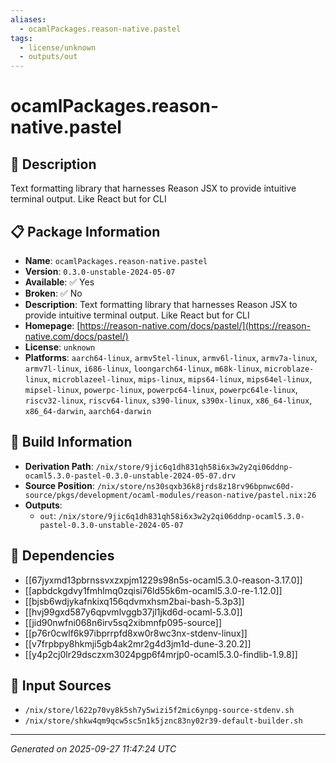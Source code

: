 ```yaml
---
aliases:
  - ocamlPackages.reason-native.pastel
tags:
  - license/unknown
  - outputs/out
---
```


# ocamlPackages.reason-native.pastel

## 📝 Description

Text formatting library that harnesses Reason JSX to provide intuitive terminal output. Like React but for CLI

## 📋 Package Information

- **Name**: `ocamlPackages.reason-native.pastel`
- **Version**: `0.3.0-unstable-2024-05-07`
- **Available**: ✅ Yes
- **Broken**: ✅ No
- **Description**: Text formatting library that harnesses Reason JSX to provide intuitive terminal output. Like React but for CLI
- **Homepage**: [https://reason-native.com/docs/pastel/](https://reason-native.com/docs/pastel/)
- **License**: `unknown`
- **Platforms**: `aarch64-linux`, `armv5tel-linux`, `armv6l-linux`, `armv7a-linux`, `armv7l-linux`, `i686-linux`, `loongarch64-linux`, `m68k-linux`, `microblaze-linux`, `microblazeel-linux`, `mips-linux`, `mips64-linux`, `mips64el-linux`, `mipsel-linux`, `powerpc-linux`, `powerpc64-linux`, `powerpc64le-linux`, `riscv32-linux`, `riscv64-linux`, `s390-linux`, `s390x-linux`, `x86_64-linux`, `x86_64-darwin`, `aarch64-darwin`

## 🔧 Build Information

- **Derivation Path**: `/nix/store/9jic6q1dh831qh58i6x3w2y2qi06ddnp-ocaml5.3.0-pastel-0.3.0-unstable-2024-05-07.drv`
- **Source Position**: `/nix/store/ns30sqxb36k8jrds8z18rv96bpnwc60d-source/pkgs/development/ocaml-modules/reason-native/pastel.nix:26`
- **Outputs**:
  - `out`:  `/nix/store/9jic6q1dh831qh58i6x3w2y2qi06ddnp-ocaml5.3.0-pastel-0.3.0-unstable-2024-05-07`

## 🔗 Dependencies

- [[67jyxmd13pbrnssvxzxpjm1229s98n5s-ocaml5.3.0-reason-3.17.0]]
- [[apbdckgdvy1fmhlmq0zqisi76ld55k6m-ocaml5.3.0-re-1.12.0]]
- [[bjsb6wdjykafnkixq156qdvmxhsm2bai-bash-5.3p3]]
- [[hvj99gxd587y6qpvmlvggb37jl1jkd6d-ocaml-5.3.0]]
- [[jid90nwfni068n6irv5sq2xibmnfp095-source]]
- [[p76r0cwlf6k97ibprrpfd8xw0r8wc3nx-stdenv-linux]]
- [[v7frpbpy8hkmji5gb4ak2mr2g4d3jm1d-dune-3.20.2]]
- [[y4p2cj0lr29dsczxm3024pgp6f4mrjp0-ocaml5.3.0-findlib-1.9.8]]

## 📁 Input Sources

- `/nix/store/l622p70vy8k5sh7y5wizi5f2mic6ynpg-source-stdenv.sh`
- `/nix/store/shkw4qm9qcw5sc5n1k5jznc83ny02r39-default-builder.sh`

---
*Generated on 2025-09-27 11:47:24 UTC*
